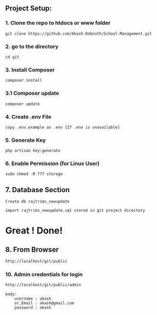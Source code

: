 ## Project Setup:

### 1. Clone the repo to htdocs or www folder

```
git clone https://github.com/Akash-Debnath/School-Management.git
```

### 2. go to the directory 
```
cd git
```

### 3. Install Composer
```
composer install
```

### 3.1 Composer update
```
composer update
```

### 4. Create .env File
```
copy .env.example as .env [If .env is unavailable]
```

### 5. Generate Key
```
php artisan key:generate
```

### 6. Enable Permission (for Linux User)

```
sudo chmod -R 777 storage
```

## 7. Database Section

```
Create db rajtrims_newupdate
```

```
import rajtrims_newupdate.sql stored in git project directory 
```

# Great ! Done! 

## 8. From Browser
```html
http://localhost/git/public
```

### 10. Admin credentials for login
```html
http://localhost/git/public/admin
```
```
body: 
    username : akash
    or,Email : akash@gmail.com
    password : akash
```